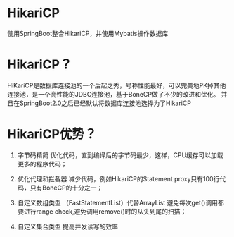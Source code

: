 # HikariCP
使用SpringBoot整合HikariCP，并使用Mybatis操作数据库

# HikariCP？
HiKariCP是数据库连接池的一个后起之秀，号称性能最好，可以完美地PK掉其他连接池，是一个高性能的JDBC连接池，基于BoneCP做了不少的改进和优化。
并且在SpringBoot2.0之后已经默认将数据库连接池选择为了HikariCP

# HikariCP优势？
1. 字节码精简 
优化代码，直到编译后的字节码最少，这样，CPU缓存可以加载更多的程序代码；

2. 优化代理和拦截器
减少代码，例如HikariCP的Statement proxy只有100行代码，只有BoneCP的十分之一；

3. 自定义数组类型 （FastStatementList）代替ArrayList
避免每次get()调用都要进行range check,避免调用remove()时的从头到尾的扫描；

4. 自定义集合类型
提高并发读写的效率





